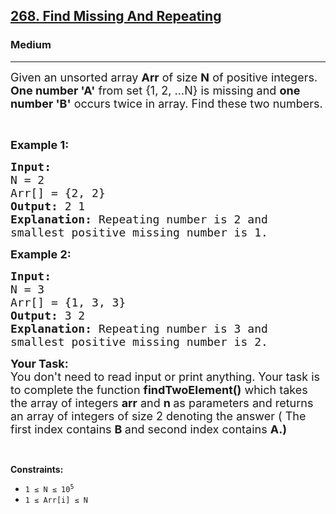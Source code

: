 <h2><a href="https://practice.geeksforgeeks.org/problems/find-missing-and-repeating2512/1">268. Find Missing And Repeating </a></h2><h3>Medium</h3><hr><div><p><span style="font-size:18px">Given an unsorted array <strong>Arr</strong> of size <strong>N</strong> of positive integers. <strong>One number 'A'</strong> from set {1, 2, …N} is missing and <strong>one number 'B'</strong> occurs twice in array. Find these two numbers.</span></p>

<p>&nbsp;</p>
<p><span style="font-size:18px"><strong>Example 1:</strong></span></p>
<pre><span style="font-size:18px"><strong>Input:
</strong>N = 2
Arr[] = {2, 2}
<strong>Output:</strong> 2 1
<strong>Explanation:</strong> Repeating number is 2 and 
smallest positive missing number is 1.
</span></pre>

<p><span style="font-size:18px"><strong>Example 2:</strong></span></p>
<pre><span style="font-size:18px"><strong>Input:
</strong>N = 3
Arr[] = {1, 3, 3}
<strong>Output:</strong> 3 2
<strong>Explanation:</strong>&nbsp;Repeating number is 3 and 
smallest positive missing number is 2.
</span></pre>
  
<p><span style="font-size:18px"><strong>Your Task:</strong><br>
You don't need to read input or print anything. Your task is to complete the function&nbsp;<strong>findTwoElement()</strong>&nbsp;which takes the&nbsp;array of integers&nbsp;<strong>arr</strong>&nbsp;and&nbsp;<strong>n&nbsp;</strong>as parameters and returns an array of integers of size 2 denoting the answer ( The first index contains&nbsp;<strong>B&nbsp;</strong>and second index contains&nbsp;<strong>A.)</strong></span></p>
 

<p>&nbsp;</p>
<p><strong>Constraints:</strong></p>

<ul>
  <li><code>1 ≤ N ≤ 10<sup>5</sup></code></li>
  <li><code>1 ≤ Arr[i] ≤ N</code></li>
</ul>
  
</div>

